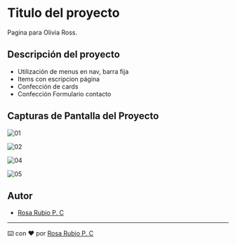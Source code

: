 # Titulo del proyecto

Pagina para Olivia Ross.

## Descripción del proyecto

- Utilización de menus en nav, barra fija
- Items con escripcion página
- Confección de cards
- Confección Formulario contacto

## Capturas de Pantalla del Proyecto

![01](https://github.com/user-attachments/assets/67b6ee8f-3475-49c1-b3c8-715721c84b4f)

![02](https://github.com/user-attachments/assets/f00dca83-52a1-487d-a64d-8ea7d8abeb0d)

![04](https://github.com/user-attachments/assets/215476cb-ed2e-4879-a04f-d7af8845963d)

![05](https://github.com/user-attachments/assets/000dee7e-850f-48c7-8fa0-3fb1aa92d75a)



## Autor

- [Rosa Rubio P. C](https://github.com/PaulinaRubioP)


---

⌨️ con ❤️ por [Rosa Rubio P. C](https://github.com/PaulinaRubioP) 
